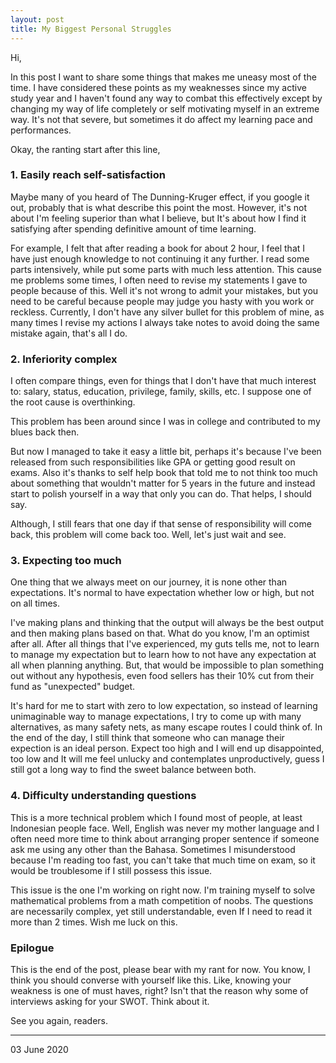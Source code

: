```yaml
---
layout: post
title: My Biggest Personal Struggles
---
```


Hi, 

In this post I want to share some things that makes me uneasy most of the time. I have considered these points as my weaknesses since my active study year and I haven't found any way to combat this effectively except by changing my way of life completely or self motivating myself in an extreme way. It's not that severe, but sometimes it do affect my learning pace and performances. 

Okay, the ranting start after this line,

### 1. Easily reach self-satisfaction

Maybe many of you heard of The Dunning-Kruger effect, if you google it out, probably that is what describe this point the most. However, it's not about I'm feeling superior than what I believe, but It's about how I find it satisfying after spending definitive amount of time learning.

For example, I felt that after reading a book for about 2 hour, I feel that I have just enough knowledge to not continuing it any further. I read some parts intensively, while put some parts with much less attention. This cause me problems some times, I often need to revise my statements I gave to people because of this. Well it's not wrong to admit your mistakes, but you need to be careful because people may judge you hasty with you work or reckless. Currently, I don't have any silver bullet for this problem of mine, as many times I revise my actions I always take notes to avoid doing the same mistake again, that's all I do. 

### 2. Inferiority complex

I often compare things, even for things that I don't have that much interest to: salary, status, education, privilege, family, skills, etc. I suppose one of the root cause is overthinking. 

This problem has been around since I was in college and contributed to my blues back then.

But now I managed to take it easy a little bit, perhaps it's because I've been released from such responsibilities like GPA or getting good result on exams. Also it's thanks to self help book that told me to not think too much about something that wouldn't matter for 5 years in the future and instead start to polish yourself in a way that only you can do. That helps, I should say.

Although, I still fears that one day if that sense of responsibility will come back, this problem will come back too. Well, let's just wait and see.

### 3. Expecting too much

One thing that we always meet on our journey, it is none other than expectations. It's normal to have expectation whether low or high, but not on all times. 

I've making plans and thinking that the output will always be the best output and then making plans based on that. What do you know, I'm an optimist after all. After all things that I've experienced, my guts tells me, not to learn to manage my expectation but to learn how to not have any expectation at all when planning anything. But, that would be impossible to plan something out without any hypothesis, even food sellers has their 10% cut from their fund as "unexpected" budget. 

It's hard for me to start with zero to low expectation, so instead of learning unimaginable way to manage expectations, I try to come up with many alternatives, as many safety nets, as many escape routes I could think of. In the end of the day, I still think that someone who can manage their expection is an ideal person. Expect too high and I will end up disappointed, too low and It will me feel unlucky and contemplates unproductively, guess I still got a long way to find the sweet balance between both.

### 4. Difficulty understanding questions

This is a more technical problem which I found most of people, at least Indonesian people face. Well, English was never my mother language and I often need more time to think about arranging proper sentence if someone ask me using any other than the Bahasa. Sometimes I misunderstood because I'm reading too fast, you can't take that much time on exam, so it would be troublesome if I still possess this issue. 

This issue is the one I'm working on right now. I'm training myself to solve mathematical problems from a math competition of noobs. The questions are necessarily complex, yet still understandable, even If I need to read it more than 2 times. Wish me luck on this.

### Epilogue

This is the end of the post, please bear with my rant for now. You know, I think you should converse with yourself like this. Like, knowing your weakness is one of must haves, right? Isn't that the reason why some of interviews asking for your SWOT. Think about it.

See you again, readers.

<hr/>

03 June 2020